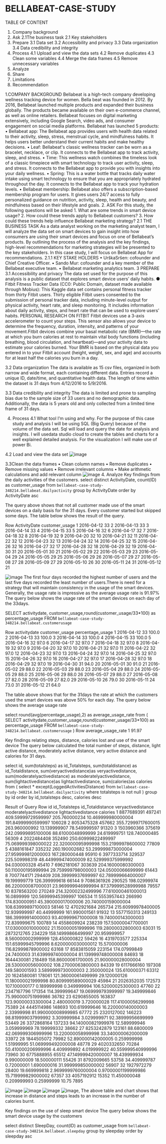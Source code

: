# BELLABEAT-CASE-STUDY
TABLE OF CONTENT
1.	Company background
2.	Ask
2.1The business task
2.1	Key stakeholders
3.	Prepare
3.1	Data set
3.2	Accessibility and privacy
3.3	Data organization
3.4	Data credibility and integrity
4.	Process
4.1	Upload and view the data sets
4.2	 Remove duplicates
4.3	 Clean some variables
4.4	Merge the data frames
4.5	Remove unnecessary variables
5.	Analyze
6.	Share
7.	Limitations
8.	Recommendation

1.COMPANY BACKGROUND
Bellabeat is a high-tech company developing wellness tracking device for women. Bella beat was founded in 2012.  By 2016, Bellabeat launched multiple products and expanded their business globally. The products became available on their own e-commerce channel, as well as online retailers. Bellabeat focuses on digital marketing extensively, including Google Search, video ads, and consumer engagement on social media platforms.
Bellabeat has launched 5 products:
•	Bellabeat app: The Bellabeat app provides users with health data related to their activity, sleep, stress, menstrual cycle, and mindfulness habits. It helps users better understand their current habits and make healthy decisions.
•	Leaf: Bellabeat's classic wellness tracker can be worn as a bracelet, necklace, or clip. It connects to the Bellabeat app to track activity, sleep, and stress.
•	Time: This wellness watch combines the timeless look of a classic timepiece with smart technology to track user activity, sleep, and stress. It connects to the Bellabeat app to provide you with insights into your daily wellness.
•	Spring: This is a water bottle that tracks daily water intake using smart technology to ensure that you are appropriately hydrated throughout the day. It connects to the Bellabeat app to track your hydration levels.
•	Bellabeat membership: Bellabeat also offers a subscription-based membership program for users. It gives users 24/7 access to fully personalized guidance on nutrition, activity, sleep, health and beauty, and mindfulness based on their lifestyle and goals.
2. ASK
For this study, the following questions will be asked 1. What are some trends in smart device usage? 2. How could these trends apply to Bellabeat customers? 3. How could these trends help influence Bellabeat marketing strategy?
2.1	THE BUSINESS TASK
As a data analyst working on the marketing analyst team, I will analyze the data set on smart devices to gain insight into how consumers are using their smart devices and focus on one of Bellabeat’s products. By outlining the process of the analysis and the key findings, high-level recommendations for marketing strategies will be presented to the key stakeholders. In this case study, I will focus on Bellabeat App for recommendations.
2.1.1 KEY STAKE HOLDERS
•	UrškaSršen: cofounder and Chief Creative Officer.
•	Sando Mur: cofounder and a key member of the Bellabeat executive team.
•	Bellabeat marketing analytics team.
3	PREPARE 
3.1	Accessibility and privacy
The data set used for the purpose of this analysis is a public dataset that explores smart device users’ daily habits.          ● Fitbit Fitness Tracker Data (CC0: Public Domain, dataset made available through Mobius): This Kaggle data set contains personal fitness tracker from thirty Fitbit users. Thirty eligible Fitbit users consented to the submission of personal tracker data, including minute-level output for physical activity, heart rate, and sleep monitoring. It includes information about daily activity, steps, and heart rate that can be used to explore users’ habits. 
PERSONAL RESEARCH ON FITBIT
Fitbit devices use a 3-axis accelerometer to count your steps. This sensor also allows your device to determine the frequency, duration, intensity, and patterns of your movement.Fitbit devices combine your basal metabolic rate (BMR)—the rate at which you burn calories at rest to maintain vital body functions (including breathing, blood circulation, and heartbeat)—and your activity data to estimate your calories burned. Your BMR is based on the physical data you entered in to your Fitbit account (height, weight, sex, and age) and accounts for at least half the calories you burn in a day.

3.2 Data organization 
The data is available as 15 csv files, organized in both narrow and wide format, each containing different data. Entries record a unique ID, date/time, and quantitative health data. The length of time within the dataset is 31 days from 4/12/2016 to 5/9/2016.

3.3 Data credibility and integrity
The data is limited and prone to sampling bias due to the sample size of 33 users and no demographic data. Additionally, the data is 5 years old and only collected from a limited time frame of 31 days.

4. Process
4.1 What tool I’m using and why.
For the purpose of this case study and analysis I will be using SQL (Big Query) because of the volume of the data set. Sql will load and query the date for analysis and insights. I will usedata studio cloud to create the tables and charts for a well explained detailed analysis. For the visualization I will make use of power Bi.

4.2 Load and view the data set
![image](https://user-images.githubusercontent.com/104599847/166582447-d420337c-6471-4847-9567-04031f9f95d0.png)


3.3Clean the data frames
•	Clean column names
•	Remove duplicates
•	Remove missing values
•	Remove irrelevant columns
•	Make arithmetic calculations and add relevant column
![image](https://user-images.githubusercontent.com/104599847/166583122-5e4d2b1c-5745-4a1e-be78-d0a9c14a0926.png)
4. Analyze
Key findings from the daily activities of the customers.
select distinct ActivityDate, count(ID) as customer_usage
 from `bellabeat-case-study-348214.bellabeat.dailyactivity`
 group by ActivityDate 
 order by ActivityDate asc


The query above shows that not all customer made use of the smart devices on a daily basis for the 31 days. 
Every customer started but skipped some days. The table below shows the result of the query.


 
Row	ActivityDate	customer_usage
 1 	 2016-04-12 	 33 
 2 	 2016-04-13 	 33 
 3 	 2016-04-14 	 33 
 4 	 2016-04-15 	 33 
 5 	 2016-04-16 	 32 
 6 	 2016-04-17 	 32 
 7 	 2016-04-18 	 32 
 8 	 2016-04-19 	 32 
 9 	 2016-04-20 	 32 
 10 	 2016-04-21 	 32 
 11 	 2016-04-22 	 32 
 12 	 2016-04-23 	 32 
 13 	 2016-04-24 	 32 
 14 	 2016-04-25 	 32 
 15 	 2016-04-26 	 32 
 16 	 2016-04-27 	 32 
 17 	 2016-04-28 	 32 
 18 	 2016-04-29 	 32 
 19 	 2016-04-30 	 31 
 20 	 2016-05-01 	 30 
 21 	 2016-05-02 	 29 
 22 	 2016-05-03 	 29 
 23 	 2016-05-04 	 29 
 24 	 2016-05-05 	 29 
 25 	 2016-05-06 	 29 
 26 	 2016-05-07 	 29 
 27 	 2016-05-08 	 27 
 28 	 2016-05-09 	 27 
 29 	 2016-05-10 	 26 
 30 	 2016-05-11 	 24 
 31 	 2016-05-12 	 21 
 
![image](https://user-images.githubusercontent.com/104599847/166583977-dadcf7b0-ddb9-4885-bd88-18a271a55673.png)
The first four days recorded the highest number of users and the last five days recorded the least number of users.There is need for a strategy that will maintain consistency in the usage of the smart devices. Generally, the usage rate is impressive as the average usage rate is 91.97%
The query below shows the usage rate of the smart devices on each day of the 33days.

SELECT activitydate, customer_usage,round(customer_usage/33*100) as percentage_usage
FROM `bellabeat-case-study-348214.bellabeat.customerusage` 
 
Row	activitydate	customer_usage	percentage_usage
 1 	 2016-04-12 	 33 	 100.0 
 2 	 2016-04-13 	 33 	 100.0 
 3 	 2016-04-14 	 33 	 100.0 
 4 	 2016-04-15 	 33 	 100.0 
 5 	 2016-04-16 	 32 	 97.0 
 6 	 2016-04-17 	 32 	 97.0 
 7 	 2016-04-18 	 32 	 97.0 
 8 	 2016-04-19 	 32 	 97.0 
 9 	 2016-04-20 	 32 	 97.0 
 10 	 2016-04-21 	 32 	 97.0 
 11 	 2016-04-22 	 32 	 97.0 
 12 	 2016-04-23 	 32 	 97.0 
 13 	 2016-04-24 	 32 	 97.0 
 14 	 2016-04-25 	 32 	 97.0 
 15 	 2016-04-26 	 32 	 97.0 
 16 	 2016-04-27 	 32 	 97.0 
 17 	 2016-04-28 	 32 	 97.0 
 18 	 2016-04-29 	 32 	 97.0 
 19 	 2016-04-30 	 31 	 94.0 
 20 	 2016-05-01 	 30 	 91.0 
 21 	 2016-05-02 	 29 	 88.0 
 22 	 2016-05-03 	 29 	 88.0 
 23 	 2016-05-04 	 29 	 88.0 
 24 	 2016-05-05 	 29 	 88.0 
 25 	 2016-05-06 	 29 	 88.0 
 26 	 2016-05-07 	 29 	 88.0 
 27 	 2016-05-08 	 27 	 82.0 
 28 	 2016-05-09 	 27 	 82.0 
 29 	 2016-05-10 	 26 	 79.0 
 30 	 2016-05-11 	 24 	 73.0 
 31 	 2016-05-12 	 21 	 64.0 
 
The table above shows that for the 31days the rate at which the customers used the smart devices was above 50% for each day.
The query below shows the average usage rate

select round(avg(percentage_usage),2) as average_usage_rate
from
(
 SELECT activitydate,customer_usage,round(customer_usage/33*100) as percentage_usage
 FROM `bellabeat-case-study-348214.bellabeat.customerusage` 
)
Row	average_usage_rate
 1 	 91.97 

Key findings relating steps, distance, calories lost and use of the smart device
The query below calculated the total number of steps, distance, light active distance, moderately active distance, very active distance and calories for 31 days.

select id, sum(totalsteps) as id_Totalsteps, sum(totaldistance) as id_Totaldistance, sum(veryactivedistance)as veryactivedistance, 
sum(moderatelyactivedistance) as moderatelyactivedistance, sum(lightactivedistance)as lightactivedistance,
sum(calories)as calories
from
(
 select * except(LoggedActivitiesDistance)
 from `bellabeat-case-study-348214.bellabeat.dailyactivity`
 where totalsteps is not null
)
group by id
order by id_totalsteps desc, calories desc




Result of Query
Row	id	id_Totalsteps	id_Totaldistance	veryactivedistance	moderatelyactivedistance	lightactivedistance	calories
 1 	 8877689391 	 497241 	 409.59999729599997 	 205.760000234 	 10.469999980000004 	 191.84999990599997 	 106028 
 2 	 8053475328 	 457662 	 355.72999717600015 	 263.960000992 	 13.139999907 	 78.549999597 	 91320 
 3 	 1503960366 	 375619 	 242.09999895100006 	 88.61000048999999 	 24.619999751 	 128.740000485 	 56309 
 4 	 2022484408 	 352490 	 250.60999822499997 	 75.069999398000022 	 22.320000095999998 	 153.21999978600002 	 77809 
 5 	 4388161847 	 335232 	 260.190002682 	 53.299999873000004 	 27.959999812000003 	 167.280000448 	 95910 
 6 	 3977333714 	 329537 	 225.509998319 	 48.449999474000009 	 82.529999375999992 	 94.030000328 	 45410 
 7 	 6962181067 	 303639 	 204.16000080300003 	 50.110000195999994 	 29.759999798000003 	 124.05000066699999 	 61443 
 8 	 7007744171 	 294409 	 208.39999937699997 	 62.789999664000007 	 19.199999779 	 126.399999618 	 66144 
 9 	 7086361926 	 290525 	 198.02999974 	 86.220000087000031 	 23.969999946999994 	 87.379999528999988 	 79557 
 10 	 8378563200 	 270249 	 214.32000232499996 	 77.610000461000013 	 16.0899999 	 120.56999945399997 	 106534 
 11 	 5553957443 	 266990 	 174.830000951 	 45.390000017000006 	 20.740000159000004 	 108.63999897100003 	 58146 
 12 	 4702921684 	 265734 	 215.60999978400005 	 12.939999997 	 40.44999999 	 161.990001561 	 91932 
 13 	 5577150313 	 249133 	 186.39999914000003 	 93.409999671000008 	 19.740000143000003 	 72.839999675 	 100789 
 14 	 4558609924 	 238239 	 157.50000047700001 	 17.030000010000002 	 21.150000051999996 	 119.28000032800003 	 63031 
 15 	 2873212765 	 234229 	 158.14999866499997 	 20.959999957 	 8.560000002999999 	 128.450000822 	 59426 
 16 	 4319703577 	 225334 	 151.65999945799996 	 8.6200000030000012 	 15.570000006 	 116.82999878900002 	 63168 
 17 	 8583815059 	 223154 	 174.07999849 	 24.7400003 	 31.639999740000004 	 81.139999748000008 	 84693 
 18 	 1644430081 	 218489 	 158.86000061700005 	 21.900000028000004 	 28.530000056000002 	 108.27000063800003 	 84339 
 19 	 6117666160 	 197308 	 149.580001593 	 3.5899999730000003 	 2.350000024 	 135.610000371 	 63312 
 20 	 1624580081 	 178061 	 121.36000061499999 	 29.120000126 	 11.180000021999998 	 80.809999589000029 	 45984 
 21 	 2026352035 	 172573 	 107.100000177 	 0.189999998 	 0.349999994 	 106.52000025300003 	 47760 
 22 	 2347167796 	 171354 	 114.399999647 	 19.069999793999997 	 19.349999846 	 75.990000751999986 	 36782 
 23 	 6290855005 	 163837 	 123.90000033300004 	 2.480000019 	 3.720000028 	 117.41000056299998 	 75389 
 24 	 4445114986 	 148693 	 100.619999646 	 16.220000140000003 	 2.33999998 	 81.990000008999985 	 67772 
 25 	 2320127002 	 146223 	 98.819999037999992 	 3.309999984 	 3.029999971 	 92.38999956699999 	 53449 
 26 	 3372868164 	 137233 	 94.140000821999976 	 12.589999946 	 3.059999969 	 78.199999332 	 38662 
 27 	 8253242879 	 123161 	 88.6800009 	 42.069999306999996 	 13.220000058999998 	 33.340000062000009 	 33972 
 28 	 1844505072 	 79982 	 52.890000142000005 	 0.259999998 	 1.51999995 	 51.069999492000008 	 48778 
 29 	 4020332650 	 70284 	 50.410000206999996 	 4.409999892 	 4.019999922 	 40.559999540999996 	 73960 
 30 	 6775888955 	 65512 	 47.149999420000007 	 18.439999934 	 9.990000009 	 18.500000111 	 55426 
 31 	 8792009665 	 53758 	 34.409999787 	 0.72000001 	 1.690000016 	 31.999999850000002 	 56907 
 32 	 1927972279 	 28400 	 19.669999818 	 2.9699999760000004 	 0.97000001199999986 	 15.719999829000002 	 67357 
 33 	 4057192912 	 15352 	 11.450000048 	 0.209999993 	 0.25999999 	 10.75 	 7895 

 ![image](https://user-images.githubusercontent.com/104599847/166584790-9b6c898a-0e06-48fe-a61e-ca298f5c437f.png)
 ![image](https://user-images.githubusercontent.com/104599847/166584806-944d2537-3e4d-423a-bf80-46414da68d3f.png)
 ![image](https://user-images.githubusercontent.com/104599847/166584824-12e9d8be-acf6-4f5c-a12a-d08379fcf4e7.png)
 ![image](https://user-images.githubusercontent.com/104599847/166584867-8414db47-9b77-4c15-ad03-d09cddc8fed9.png), 
The above table and chart shows that increase in distance and steps leads to an increase in the number of calories burnt.


Key findings on the use of sleep smart device
The query below shows the smart device usage by the customers

select distinct SleepDay, count(ID) as customer_usage
 from `bellabeat-case-study-348214.bellabeat.sleepday`
 group by sleepday 
 order by sleepday asc


 

